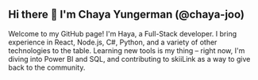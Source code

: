 ## Hi there 👋 I'm Chaya Yungerman (@chaya-joo)
Welcome to my GitHub page! I'm Haya, a Full-Stack developer. I bring experience in React, Node.js, C#, Python, and a variety of other technologies to the table. Learning new tools is my thing – right now, I'm diving into Power BI and SQL, and contributing to skiiLink as a way to give back to the community.
<!--
**chaya-joo/chaya-joo** is a ✨ _special_ ✨ repository because its `README.md` (this file) appears on your GitHub profile.

Here are some ideas to get you started:
Welcome to my GitHub page! I'm Haya, a Full-Stack developer. I bring experience in React, Node.js, C#, Python, and a variety of other technologies to the table. Learning new tools is my thing – right now, I'm diving into Power BI and SQL, and contributing to skiiLink as a way to give back to the community.
- 🔭 I’m currently working on ...
- 🌱 I’m currently learning ...
- 👯 I’m looking to collaborate on ...
- 🤔 I’m looking for help with ...
- 💬 Ask me about ...
- 📫 How to reach me: ...
- 😄 Pronouns: ...
- ⚡ Fun fact: ...
-->
